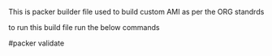 This is packer builder file used to build custom AMI as per the ORG standrds

to run this build file run the below commands 

#packer validate 
